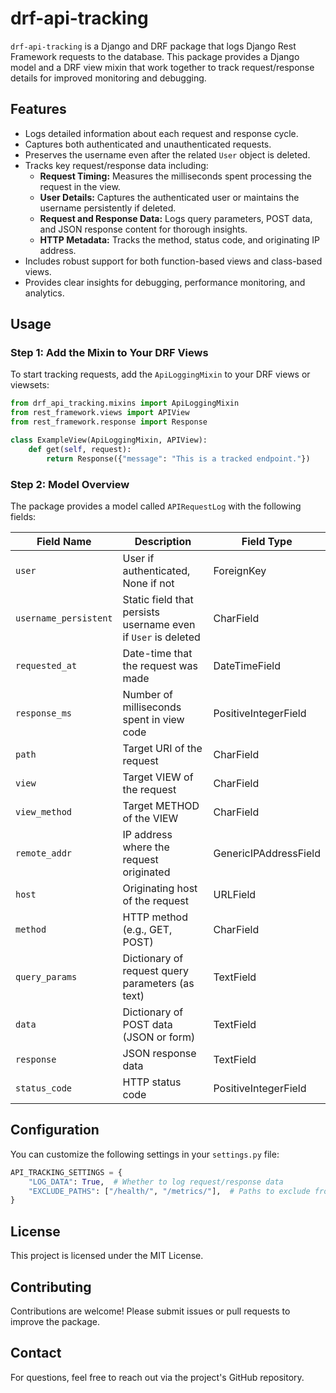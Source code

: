 # drf-api-tracking

`drf-api-tracking` is a Django and DRF package that logs Django Rest Framework requests to the database. This package provides a Django model and a DRF view mixin that work together to track request/response details for improved monitoring and debugging.

## Features
- Logs detailed information about each request and response cycle.
- Captures both authenticated and unauthenticated requests.
- Preserves the username even after the related `User` object is deleted.
- Tracks key request/response data including:
  - **Request Timing:** Measures the milliseconds spent processing the request in the view.
  - **User Details:** Captures the authenticated user or maintains the username persistently if deleted.
  - **Request and Response Data:** Logs query parameters, POST data, and JSON response content for thorough insights.
  - **HTTP Metadata:** Tracks the method, status code, and originating IP address.
- Includes robust support for both function-based views and class-based views.
- Provides clear insights for debugging, performance monitoring, and analytics.

## Usage

### Step 1: Add the Mixin to Your DRF Views
To start tracking requests, add the `ApiLoggingMixin` to your DRF views or viewsets:

```python
from drf_api_tracking.mixins import ApiLoggingMixin
from rest_framework.views import APIView
from rest_framework.response import Response

class ExampleView(ApiLoggingMixin, APIView):
    def get(self, request):
        return Response({"message": "This is a tracked endpoint."})
```

### Step 2: Model Overview
The package provides a model called `APIRequestLog` with the following fields:

| Field Name         | Description                                              | Field Type           |
|--------------------|----------------------------------------------------------|----------------------|
| `user`              | User if authenticated, None if not                        | ForeignKey            |
| `username_persistent` | Static field that persists username even if `User` is deleted | CharField              |
| `requested_at`      | Date-time that the request was made                      | DateTimeField         |
| `response_ms`       | Number of milliseconds spent in view code               | PositiveIntegerField  |
| `path`               | Target URI of the request                                | CharField              |
| `view`               | Target VIEW of the request                              | CharField              |
| `view_method`        | Target METHOD of the VIEW                               | CharField              |
| `remote_addr`        | IP address where the request originated                 | GenericIPAddressField  |
| `host`               | Originating host of the request                         | URLField               |
| `method`             | HTTP method (e.g., GET, POST)                          | CharField              |
| `query_params`       | Dictionary of request query parameters (as text)        | TextField              |
| `data`               | Dictionary of POST data (JSON or form)                  | TextField              |
| `response`           | JSON response data                                       | TextField              |
| `status_code`        | HTTP status code                                         | PositiveIntegerField  |

## Configuration

You can customize the following settings in your `settings.py` file:
```python
API_TRACKING_SETTINGS = {
    "LOG_DATA": True,  # Whether to log request/response data
    "EXCLUDE_PATHS": ["/health/", "/metrics/"],  # Paths to exclude from logging
}
```

## License
This project is licensed under the MIT License.

## Contributing
Contributions are welcome! Please submit issues or pull requests to improve the package.

## Contact
For questions, feel free to reach out via the project's GitHub repository.

